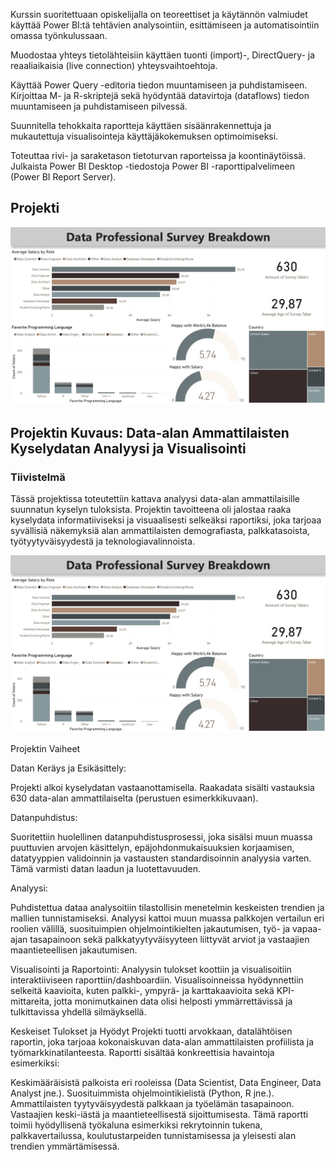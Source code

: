 Kurssin suoritettuaan opiskelijalla on teoreettiset ja käytännön valmiudet käyttää Power BI:tä tehtävien analysointiin, esittämiseen ja automatisointiin omassa työnkulussaan.

Muodostaa yhteys tietolähteisiin käyttäen tuonti (import)-, DirectQuery- ja reaaliaikaisia (live connection) yhteysvaihtoehtoja.

Käyttää Power Query -editoria tiedon muuntamiseen ja puhdistamiseen.
Kirjoittaa M- ja R-skriptejä sekä hyödyntää datavirtoja (dataflows) tiedon muuntamiseen ja puhdistamiseen pilvessä.

Suunnitella tehokkaita raportteja käyttäen sisäänrakennettuja ja mukautettuja visualisointeja käyttäjäkokemuksen optimoimiseksi.

Toteuttaa rivi- ja saraketason tietoturvan raporteissa ja koontinäytöissä.
Julkaista Power BI Desktop -tiedostoja Power BI -raporttipalvelimeen (Power BI Report Server).


## Projekti


![Kuvan kuvaus](Raportti.jpg)



## Projektin Kuvaus: Data-alan Ammattilaisten Kyselydatan Analyysi ja Visualisointi

### Tiivistelmä

Tässä projektissa toteutettiin kattava analyysi data-alan ammattilaisille suunnatun kyselyn tuloksista. Projektin tavoitteena oli jalostaa raaka kyselydata informatiiviseksi ja visuaalisesti selkeäksi raportiksi, joka tarjoaa syvällisiä näkemyksiä alan ammattilaisten demografiasta, palkkatasoista, työtyytyväisyydestä ja teknologiavalinnoista.

![Raportin koontinäkymä](Raportti.jpg)


Projektin Vaiheet

Datan Keräys ja Esikäsittely:

Projekti alkoi kyselydatan vastaanottamisella. Raakadata sisälti vastauksia 630 data-alan ammattilaiselta (perustuen esimerkkikuvaan).

Datanpuhdistus:

Suoritettiin huolellinen datanpuhdistusprosessi, joka sisälsi muun muassa puuttuvien arvojen käsittelyn, epäjohdonmukaisuuksien korjaamisen, datatyyppien validoinnin ja vastausten standardisoinnin analyysia varten. Tämä varmisti datan laadun ja luotettavuuden.

Analyysi:

Puhdistettua dataa analysoitiin tilastollisin menetelmin keskeisten trendien ja mallien tunnistamiseksi. Analyysi kattoi muun muassa palkkojen vertailun eri roolien välillä, suosituimpien ohjelmointikielten jakautumisen, työ- ja vapaa-ajan tasapainoon sekä palkkatyytyväisyyteen liittyvät arviot ja vastaajien maantieteellisen jakautumisen.

Visualisointi ja Raportointi:
Analyysin tulokset koottiin ja visualisoitiin interaktiiviseen raporttiin/dashboardiin. Visualisoinneissa hyödynnettiin selkeitä kaavioita, kuten palkki-, ympyrä- ja karttakaavioita sekä KPI-mittareita, jotta monimutkainen data olisi helposti ymmärrettävissä ja tulkittavissa yhdellä silmäyksellä.

Keskeiset Tulokset ja Hyödyt
Projekti tuotti arvokkaan, datalähtöisen raportin, joka tarjoaa kokonaiskuvan data-alan ammattilaisten profiilista ja työmarkkinatilanteesta. Raportti sisältää konkreettisia havaintoja esimerkiksi:

Keskimääräisistä palkoista eri rooleissa (Data Scientist, Data Engineer, Data Analyst jne.).
Suosituimmista ohjelmointikielistä (Python, R jne.).
Ammattilaisten tyytyväisyydestä palkkaan ja työelämän tasapainoon.
Vastaajien keski-iästä ja maantieteellisestä sijoittumisesta.
Tämä raportti toimii hyödyllisenä työkaluna esimerkiksi rekrytoinnin tukena, palkkavertailussa, koulutustarpeiden tunnistamisessa ja yleisesti alan trendien ymmärtämisessä.